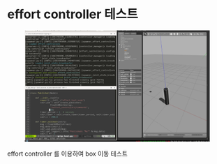 # effort controller 테스트

<figure><img src="../.gitbook/assets/effort_control_test.gif" alt=""><figcaption></figcaption></figure>

effort controller 를 이용하여 box 이동 테스트&#x20;

